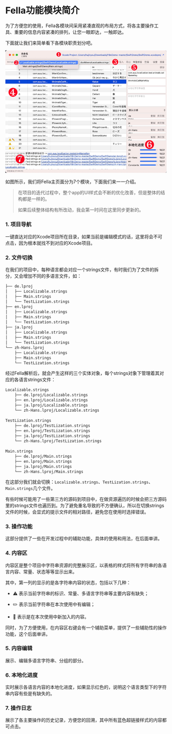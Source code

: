 # Fella功能模块简介

为了方便您的使用，Fella各模块间采用紧凑直观的布局方式，将各主要操作工具、重要的信息内容紧凑的排列，让您一眼即达，一触即达。

下面就让我们来简单看下各模块职责划分吧。

![](005-search-complete.png)

如图所示，我们将Fella主页面分为7个模块，下面我们来一一介绍。

> 在项目的迭代过程中，整个app的UI样式会不断的优化改善，但是整体的结构都是一样的。
>
> 如果后续整体结构有所改动，我会第一时间在这里同步更新的。

### 1. 项目导航

一键直达对应的Xcode项目所在目录，如果当前是编辑模式的话，这里将会不可点击，因为根本就找不到对应的Xcode项目。

### 2. 文件切换

在我们的项目中，每种语言都会对应一个strings文件，有时我们为了文件的拆分，又会增加不同的多语言文件，如：

```
├── de.lproj
│   ├── Localizable.strings
│   ├── Main.strings
│   └── TestLization.strings
├── en.lproj
│   ├── Localizable.strings
│   ├── Main.strings
│   └── TestLization.strings
├── ja.lproj
│   ├── Localizable.strings
│   ├── Main.strings
│   └── TestLization.strings
└── zh-Hans.lproj
    ├── Localizable.strings
    ├── Main.strings
    └── TestLization.strings
```

经过Fella解析后，就会产生这样的三个实体对象，每个strings对象下管理着其对应的各语言strings文件：

```
Localizable.strings
	├── de.lproj/Localizable.strings
	├── en.lproj/Localizable.strings
	├── ja.lproj/Localizable.strings
	└── zh-Hans.lproj/Localizable.strings

TestLization.strings
	├── de.lproj/TestLization.strings
	├── en.lproj/TestLization.strings
	├── ja.lproj/TestLization.strings
	└── zh-Hans.lproj/TestLization.strings

Main.strings
	├── de.lproj/Main.strings
	├── en.lproj/Main.strings
	├── ja.lproj/Main.strings
	└── zh-Hans.lproj/Main.strings
```

在这部分我们就会切换：`Localizable.strings`、`TestLization.strings`、`Main.strings`几个文件。

有些时候可能用了一些第三方的源码到项目中，在做资源遍历的时候会把三方源码里的strings文件也遍历到。为了避免重名导致的不方便确认，所以在切换strings文件的时候，会显式的提示文件的相对路径，避免您在使用时选择错误。

### 3. 操作功能

这部分提供了一些在开发过程中的辅助功能，具体的使用和用法，在后面单讲。

### 4. 内容区

内容区是整个项目中字符串资源的完整展示区，以表格的样式将所有字符串的各语言内容、常量、状态等等显示出来。

其中，第一列的显示的是各字符串内容的状态，包括以下几种：

- ⚠️ 表示当前字符串的标识、常量、多语言字符串等主要内容有缺失；

- ✏️ 表示当前字符串在本次使用中有编辑；

- 🌟 表示是在本次使用中新加入的内容。

同时，为了方便使用，在内容区右键会有一个辅助菜单，提供了一些辅助性的操作功能，这个后面单讲。

### 5. 内容编辑

展示、编辑多语言字符串、分组的部分。

### 6. 本地化进度

实时展示各语言内容的本地化进度，如果显示红色的，说明这个语言类型下的字符串内容有些是有缺失的。

### 7. 操作日志

展示了各主要操作的历史记录，方便您的回溯，其中所有蓝色超链接样式的内容都可点击。